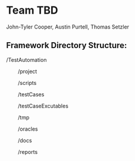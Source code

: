 # Team TBD

John-Tyler Cooper, Austin Purtell, Thomas Setzler

## Framework Directory Structure:

/TestAutomation

​	​	​	​	​	​	​	​	/project 

​	​	​	​	​	​	​	​   /scripts

​	​	​	​	​	​	​	​   /testCases

​	​	​	​	​	​	​	​   /testCaseExcutables

​	​	​	​	​	​	​	​   /tmp

​	​	​	​	​	​	​	​   /oracles

​	​	​	​	​	​	​	​   /docs

​	​	​	​	​	​	​	​    /reports



